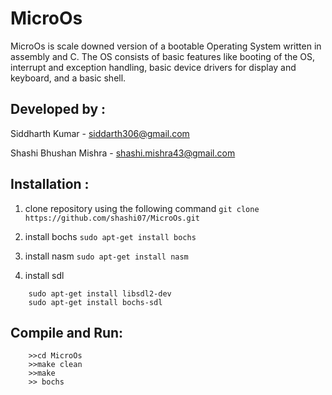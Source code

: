 
MicroOs
=======================
MicroOs is scale downed version of a bootable Operating System written in assembly and C. The OS consists
of basic features like booting of the OS, interrupt and exception handling, basic device drivers for display and
keyboard, and a basic shell.

Developed by :
------------------------
Siddharth Kumar - siddarth306@gmail.com

Shashi Bhushan Mishra - shashi.mishra43@gmail.com


Installation :
--------------------

1. clone repository using the following command
    `git clone https://github.com/shashi07/MicroOs.git`
2. install bochs
    `sudo apt-get install bochs`
3. install nasm
    `sudo apt-get install nasm`

4. install sdl 
```
    sudo apt-get install libsdl2-dev
    sudo apt-get install bochs-sdl
```

Compile and Run:
----------------------
``` 
    >>cd MicroOs
    >>make clean
    >>make 
    >> bochs 
```

